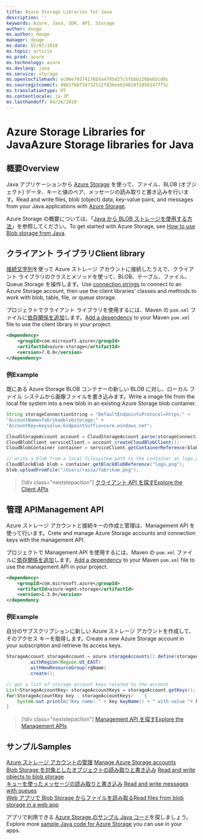 ```yaml
---
title: Azure Storage Libraries for Java
description: ''
keywords: Azure, Java, SDK, API, Storage
author: douge
ms.author: douge
manager: douge
ms.date: 02/07/2018
ms.topic: article
ms.prod: azure
ms.technology: azure
ms.devlang: java
ms.service: storage
ms.openlocfilehash: ec06e79374176b5a4795d27c5fbbb2260e65cd8c
ms.sourcegitcommit: 49b17bbf34732512f836ee634818f1058147ff5c
ms.translationtype: HT
ms.contentlocale: ja-JP
ms.lasthandoff: 04/26/2018
---
```

# <a name="azure-storage-libraries-for-java"></a><span data-ttu-id="88920-103">Azure Storage Libraries for Java</span><span class="sxs-lookup"><span data-stu-id="88920-103">Azure Storage libraries for Java</span></span>

## <a name="overview"></a><span data-ttu-id="88920-104">概要</span><span class="sxs-lookup"><span data-stu-id="88920-104">Overview</span></span>

<span data-ttu-id="88920-105">Java アプリケーションから [Azure Storage](/azure/storage/storage-introduction) を使って、ファイル、BLOB (オブジェクト) データ、キーと値のペア、メッセージの読み取りと書き込みを行います。</span><span class="sxs-lookup"><span data-stu-id="88920-105">Read and write files, blob (object) data, key-value pairs, and messages from your Java applications with [Azure Storage](/azure/storage/storage-introduction).</span></span>

<span data-ttu-id="88920-106">Azure Storage の概要については、「[Java から BLOB ストレージを使用する方法](/azure/storage/storage-java-how-to-use-blob-storage)」を参照してください。</span><span class="sxs-lookup"><span data-stu-id="88920-106">To get started with Azure Storage, see [How to use Blob storage from Java](/azure/storage/storage-java-how-to-use-blob-storage).</span></span>

## <a name="client-library"></a><span data-ttu-id="88920-107">クライアント ライブラリ</span><span class="sxs-lookup"><span data-stu-id="88920-107">Client library</span></span>

<span data-ttu-id="88920-108">[接続文字列](/azure/storage/storage-create-storage-account#manage-your-storage-account)を使って Azure ストレージ アカウントに接続したうえで、クライアント ライブラリのクラスとメソッドを使って、BLOB、テーブル、ファイル、Queue Storage を操作します。</span><span class="sxs-lookup"><span data-stu-id="88920-108">Use [connection strings](/azure/storage/storage-create-storage-account#manage-your-storage-account) to connect to an Azure Storage account, then use the client libraries' classes and methods to work with blob, table, file, or queue storage.</span></span> 

<span data-ttu-id="88920-109">プロジェクトでクライアント ライブラリを使用するには、Maven の `pom.xml` ファイルに[依存関係を追加](https://maven.apache.org/guides/getting-started/index.html#How_do_I_use_external_dependencies)します。</span><span class="sxs-lookup"><span data-stu-id="88920-109">[Add a dependency](https://maven.apache.org/guides/getting-started/index.html#How_do_I_use_external_dependencies) to your Maven `pom.xml` file to use the client library in your project.</span></span>   

```XML
<dependency>
    <groupId>com.microsoft.azure</groupId>
    <artifactId>azure-storage</artifactId>
    <version>7.0.0</version>
</dependency>
```   

### <a name="example"></a><span data-ttu-id="88920-110">例</span><span class="sxs-lookup"><span data-stu-id="88920-110">Example</span></span>

<span data-ttu-id="88920-111">既にある Azure Storage BLOB コンテナーの新しい BLOB に対し、ローカル ファイル システムから画像ファイルを書き込みます。</span><span class="sxs-lookup"><span data-stu-id="88920-111">Write a image file from the local file system into a new blob in an existing Azure Storage blob container.</span></span>


```java
String storageConnectionString = "DefaultEndpointsProtocol=https;" + 
"AccountName=fabrikamblobstorage;" + 
"AccountKey=keyvalue;EndpointSuffix=core.windows.net";

CloudStorageAccount account = CloudStorageAccount.parse(storageConnectionString);
CloudBlobClient serviceClient = account.createCloudBlobClient();
CloudBlobContainer container = serviceClient.getContainerReference(blobContainer);

// write a blob from a local filesystem path to the container as logo.png
CloudBlockBlob blob = container.getBlockBlobReference("logo.png");
blob.uploadFromFile("/Users/raisa/fabrikam.png");
```

> [!div class="nextstepaction"]
> [<span data-ttu-id="88920-112">クライアント API を探す</span><span class="sxs-lookup"><span data-stu-id="88920-112">Explore the Client APIs</span></span>](/java/api/overview/azure/storage/client)

## <a name="management-api"></a><span data-ttu-id="88920-113">管理 API</span><span class="sxs-lookup"><span data-stu-id="88920-113">Management API</span></span>

<span data-ttu-id="88920-114">Azure ストレージ アカウントと接続キーの作成と管理は、Management API を使って行います。</span><span class="sxs-lookup"><span data-stu-id="88920-114">Crete and manage Azure Storage accounts and connection keys with the management API.</span></span>

<span data-ttu-id="88920-115">プロジェクトで Management API を使用するには、Maven の `pom.xml` ファイルに[依存関係を追加](https://maven.apache.org/guides/getting-started/index.html#How_do_I_use_external_dependencies)します。</span><span class="sxs-lookup"><span data-stu-id="88920-115">[Add a dependency](https://maven.apache.org/guides/getting-started/index.html#How_do_I_use_external_dependencies) to your Maven `pom.xml` file to use the management API in your project.</span></span>  

```XML
<dependency>
    <groupId>com.microsoft.azure</groupId>
    <artifactId>azure-mgmt-storage</artifactId>
    <version>1.3.0</version>
</dependency
```   

### <a name="example"></a><span data-ttu-id="88920-116">例</span><span class="sxs-lookup"><span data-stu-id="88920-116">Example</span></span>

<span data-ttu-id="88920-117">自分のサブスクリプションに新しい Azure ストレージ アカウントを作成して、そのアクセス キーを取得します。</span><span class="sxs-lookup"><span data-stu-id="88920-117">Create a new Azure Storage account in your subscription and retrieve its access keys.</span></span>

```java
StorageAccount storageAccount = azure.storageAccounts().define(storageAccountName)
        .withRegion(Region.US_EAST)
        .withNewResourceGroup(rgName)
        .create();

// get a list of storage account keys related to the account
List<StorageAccountKey> storageAccountKeys = storageAccount.getKeys();
for(StorageAccountKey key : storageAccountKeys)    {
    System.out.println("Key name: " + key.keyName() + " with value "+ key.value());
}
```

> [!div class="nextstepaction"]
> [<span data-ttu-id="88920-118">Management API を探す</span><span class="sxs-lookup"><span data-stu-id="88920-118">Explore the Management APIs</span></span>](/java/api/overview/azure/storage/management)


## <a name="samples"></a><span data-ttu-id="88920-119">サンプル</span><span class="sxs-lookup"><span data-stu-id="88920-119">Samples</span></span>

<span data-ttu-id="88920-120">[Azure ストレージ アカウントの管理](../docs-ref-conceptual/java-sdk-manage-storage-accounts.md)  </span><span class="sxs-lookup"><span data-stu-id="88920-120">[Manage Azure Storage accounts](../docs-ref-conceptual/java-sdk-manage-storage-accounts.md)  </span></span>  
<span data-ttu-id="88920-121">[Blob Storage を対象としたオブジェクトの読み取りと書き込み](https://github.com/Azure-Samples/storage-blob-java-getting-started) </span><span class="sxs-lookup"><span data-stu-id="88920-121">[Read and write objects to blob storage](https://github.com/Azure-Samples/storage-blob-java-getting-started) </span></span>  
<span data-ttu-id="88920-122">[キューを使ったメッセージの読み取りと書き込み](https://github.com/Azure-Samples/storage-queue-java-getting-started) </span><span class="sxs-lookup"><span data-stu-id="88920-122">[Read and write messages with queues](https://github.com/Azure-Samples/storage-queue-java-getting-started) </span></span>  
[<span data-ttu-id="88920-123">Web アプリで Blob Storage からファイルを読み取る</span><span class="sxs-lookup"><span data-stu-id="88920-123">Read files from blob storage in a web app</span></span>](https://github.com/Azure-Samples/app-service-java-manage-storage-connections-for-web-apps-on-linux)

<span data-ttu-id="88920-124">アプリで利用できる [Azure Storage のサンプル Java コード](https://azure.microsoft.com/resources/samples/?platform=java&term=storage)を探しましょう。</span><span class="sxs-lookup"><span data-stu-id="88920-124">Explore more [sample Java code for Azure Storage](https://azure.microsoft.com/resources/samples/?platform=java&term=storage) you can use in your apps.</span></span>

